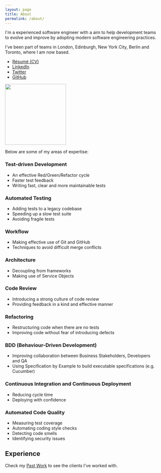 ```yaml
---
layout: page
title: About
permalink: /about/
---
```


I'm a experienced software engineer with a aim to help development teams to evolve
and improve by adopting modern software engineering practices.

I've been part of teams in London, Edinburgh, New York City, Berlin and Toronto,
where I am now based.

* [Résumé (CV)](http://cv.andywaite.com)
* [LinkedIn](https://www.linkedin.com/in/andyw8)
* [Twitter](https://www.twitter.com/andyw8)
* [GitHub](https://github.com/andyw8)

<img src="https://pbs.twimg.com/profile_images/769618567482503168/TWRr2Fst_400x400.jpg" width="200" height="200" />

Below are some of my areas of expertise:

### Test-driven Development

* An effective Red/Green/Refactor cycle
* Faster test feedback
* Writing fast, clear and more maintainable tests

### Automated Testing

* Adding tests to a legacy codebase
* Speeding up a slow test suite
* Avoiding fragile tests

### Workflow

* Making effective use of Git and GitHub
* Techniques to avoid difficult merge conflicts

### Architecture

* Decoupling from frameworks
* Making use of Service Objects

### Code Review

* Introducing a strong culture of code review
* Providing feedback in a kind and effective manner

### Refactoring

* Restructuring code when there are no tests
* Improving code without fear of introducing defects

### BDD (Behaviour-Driven Development)

* Improving collaboration between Business Stakeholders, Developers and QA
* Using Specification by Example to build executable specifications (e.g. Cucumber)

### Continuous Integration and Continuous Deployment

* Reducing cycle time
* Deploying with confidence

### Automated Code Quality

* Measuring test coverage
* Automating coding style checks
* Detecting code smells
* Identifying security issues

## Experience

Check my [Past Work](/work) to see the clients I've worked with.
